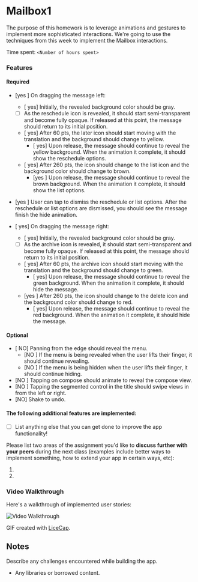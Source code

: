 # Mailbox1

The purpose of this homework is to leverage animations and gestures to implement more sophisticated interactions. We're going to use the techniques from this week to implement the Mailbox interactions.

Time spent: `<Number of hours spent>`

### Features

#### Required

- [yes ] On dragging the message left:
  - [ yes] Initially, the revealed background color should be gray.
  - [ ] As the reschedule icon is revealed, it should start semi-transparent and become fully opaque. If released at this point, the message should return to its initial position.
  - [ yes] After 60 pts, the later icon should start moving with the translation and the background should change to yellow.
    - [ yes] Upon release, the message should continue to reveal the yellow background. When the animation it complete, it should show the reschedule options.
  - [ yes] After 260 pts, the icon should change to the list icon and the background color should change to brown.
    - [yes ] Upon release, the message should continue to reveal the brown background. When the animation it complete, it should show the list options.

- [yes ] User can tap to dismiss the reschedule or list options. After the reschedule or list options are dismissed, you should see the message finish the hide animation.
- [ yes] On dragging the message right:
  - [ yes] Initially, the revealed background color should be gray.
  - [ ] As the archive icon is revealed, it should start semi-transparent and become fully opaque. If released at this point, the message should return to its initial position.
  - [ yes] After 60 pts, the archive icon should start moving with the translation and the background should change to green.
    - [ yes] Upon release, the message should continue to reveal the green background. When the animation it complete, it should hide the message.
  - [yes ] After 260 pts, the icon should change to the delete icon and the background color should change to red.
    - [ yes] Upon release, the message should continue to reveal the red background. When the animation it complete, it should hide the message.


#### Optional

- [ NO] Panning from the edge should reveal the menu.
  - [NO ] If the menu is being revealed when the user lifts their finger, it should continue revealing.
  - [NO ] If the menu is being hidden when the user lifts their finger, it should continue hiding.
- [NO ] Tapping on compose should animate to reveal the compose view.
- [NO ] Tapping the segmented control in the title should swipe views in from the left or right.
- [NO] Shake to undo.

#### The following **additional** features are implemented:

- [ ] List anything else that you can get done to improve the app functionality!

Please list two areas of the assignment you'd like to **discuss further with your peers** during the next class (examples include better ways to implement something, how to extend your app in certain ways, etc):

1. 
2. 

### Video Walkthrough 

Here's a walkthrough of implemented user stories:



<img src='http://i.imgur.com/RltZmuU.gifv' title='DemoWeek3' width='' alt='Video Walkthrough' />

GIF created with [LiceCap](http://www.cockos.com/licecap/).

## Notes

Describe any challenges encountered while building the app.

* Any libraries or borrowed content.
